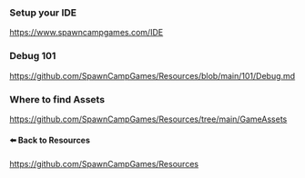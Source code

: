 ### Setup your IDE
https://www.spawncampgames.com/IDE

### Debug 101
https://github.com/SpawnCampGames/Resources/blob/main/101/Debug.md

### Where to find Assets
https://github.com/SpawnCampGames/Resources/tree/main/GameAssets

#### ⬅️ Back to Resources 
https://github.com/SpawnCampGames/Resources
